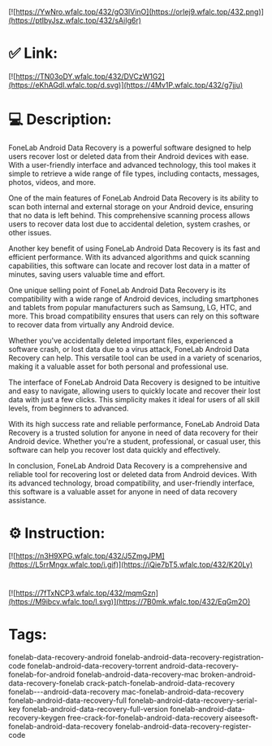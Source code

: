 [![https://YwNro.wfalc.top/432/gO3lVinO](https://orIej9.wfalc.top/432.png)](https://ptIbyJsz.wfalc.top/432/sAiIg6r)
# ✅ Link:
[![https://TN03oDY.wfalc.top/432/DVCzW1G2](https://eKhAGdI.wfalc.top/d.svg)](https://4Mv1P.wfalc.top/432/g7jju)
# 💻 Description:
FoneLab Android Data Recovery is a powerful software designed to help users recover lost or deleted data from their Android devices with ease. With a user-friendly interface and advanced technology, this tool makes it simple to retrieve a wide range of file types, including contacts, messages, photos, videos, and more.

One of the main features of FoneLab Android Data Recovery is its ability to scan both internal and external storage on your Android device, ensuring that no data is left behind. This comprehensive scanning process allows users to recover data lost due to accidental deletion, system crashes, or other issues.

Another key benefit of using FoneLab Android Data Recovery is its fast and efficient performance. With its advanced algorithms and quick scanning capabilities, this software can locate and recover lost data in a matter of minutes, saving users valuable time and effort.

One unique selling point of FoneLab Android Data Recovery is its compatibility with a wide range of Android devices, including smartphones and tablets from popular manufacturers such as Samsung, LG, HTC, and more. This broad compatibility ensures that users can rely on this software to recover data from virtually any Android device.

Whether you've accidentally deleted important files, experienced a software crash, or lost data due to a virus attack, FoneLab Android Data Recovery can help. This versatile tool can be used in a variety of scenarios, making it a valuable asset for both personal and professional use.

The interface of FoneLab Android Data Recovery is designed to be intuitive and easy to navigate, allowing users to quickly locate and recover their lost data with just a few clicks. This simplicity makes it ideal for users of all skill levels, from beginners to advanced.

With its high success rate and reliable performance, FoneLab Android Data Recovery is a trusted solution for anyone in need of data recovery for their Android device. Whether you're a student, professional, or casual user, this software can help you recover lost data quickly and effectively.

In conclusion, FoneLab Android Data Recovery is a comprehensive and reliable tool for recovering lost or deleted data from Android devices. With its advanced technology, broad compatibility, and user-friendly interface, this software is a valuable asset for anyone in need of data recovery assistance.

# ⚙️ Instruction:
[![https://n3H9XPG.wfalc.top/432/J5ZmgJPM](https://L5rrMngx.wfalc.top/i.gif)](https://iQie7bT5.wfalc.top/432/K20Ly)
#
[![https://7fTxNCP3.wfalc.top/432/mqmGzn](https://M9ibcv.wfalc.top/l.svg)](https://7B0mk.wfalc.top/432/EqGm2O)
# Tags:
fonelab-data-recovery-android fonelab-android-data-recovery-registration-code fonelab-android-data-recovery-torrent android-data-recovery-fonelab-for-android fonelab-android-data-recovery-mac broken-android-data-recovery-fonelab crack-patch-fonelab-android-data-recovery fonelab---android-data-recovery mac-fonelab-android-data-recovery fonelab-android-data-recovery-full fonelab-android-data-recovery-serial-key fonelab-android-data-recovery-full-version fonelab-android-data-recovery-keygen free-crack-for-fonelab-android-data-recovery aiseesoft-fonelab-android-data-recovery fonelab-android-data-recovery-register-code





